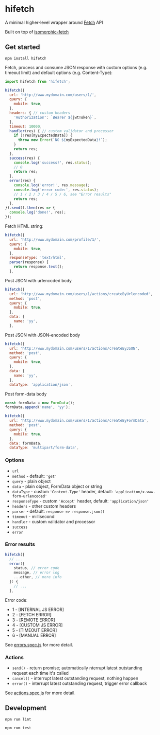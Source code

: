 
# hifetch

A minimal higher-level wrapper around [Fetch](https://github.com/github/fetch) API

Built on top of [isomorphic-fetch](https://www.npmjs.com/package/isomorphic-fetch)

## Get started

```
npm install hifetch
```

Fetch, process and consume JSON response with custom options (e.g. timeout limit) and default options (e.g. Content-Type):

```javascript
import hifetch from 'hifetch';

hifetch({
  url: 'http://www.mydomain.com/users/1/',
  query: {
    mobile: true,
  },
  headers: { // custom headers
    'Authorization': `Bearer ${jwtToken}`,
  },
  timeout: 10000,
  handler(res) { // custom validator and processor
    if (!res[myExpectedData]) {
      throw new Error(`NO ${myExpectedData}!`);
    }
    return res;
  },
  success(res) {
    console.log('success!', res.status);
    // 0
    return res;
  },
  error(res) {
    console.log('error!', res.message);
    console.log('error code:', res.status);
    // 1 / 2 / 3 / 4 / 5 / 6, see "Error results"
    return res;
  },
}).send().then(res => {
  console.log('done!', res);
});
```

Fetch HTML string:

```javascript
hifetch({
  url: 'http://www.mydomain.com/profile/1/',
  query: {
    mobile: true,
  },
  responseType: 'text/html',
  parser(response) {
    return response.text();
  },
```

Post JSON with urlencoded body

```javascript
hifetch({
  url: 'http://www.mydomain.com/users/1/actions/createByUrlencoded',
  method: 'post',
  query: {
    mobile: true,
  },
  data: {
    name: 'yy',
  },
```

Post JSON with JSON-encoded body

```javascript
hifetch({
  url: 'http://www.mydomain.com/users/1/actions/createByJSON',
  method: 'post',
  query: {
    mobile: true,
  },
  data: {
    name: 'yy',
  },
  dataType: 'application/json',
```

Post form-data body

```javascript
const formData = new FormData();
formData.append('name', 'yy');

hifetch({
  url: 'http://www.mydomain.com/users/1/actions/createByFormData',
  method: 'post',
  query: {
    mobile: true,
  },
  data: formData,
  dataType: 'multipart/form-data',
```

### Options

* `url`
* `method` - default: `'get'`
* `query` - plain object
* `data` - plain object, FormData object or string
* `dataType` - custom `'Content-Type'` header, default: `'application/x-www-form-urlencoded'`
* `responseType` - custom `'Accept'` header, default: `'application/json'`
* `headers` - other custom headers
* `parser` - default: `response => response.json()`
* `timeout` - millisecond
* `handler` - custom validator and processor
* `success`
* `error`

### Error results

```javascript
hifetch({
  // ...
  error({
    status, // error code
    message, // error log
    ...other, // more info
  }) {
    // ...
  },
```

Error code:

* 1 - [INTERNAL JS ERROR]
* 2 - [FETCH ERROR]
* 3 - [REMOTE ERROR]
* 4 - [CUSTOM JS ERROR]
* 5 - [TIMEOUT ERROR]
* 6 - [MANUAL ERROR]

See [errors.spec.js](https://github.com/dexteryy/hifetch/blob/master/tests/errors.spec.js) for more detail.

### Actions

* `send()` - return promise; automatically nterrupt latest outstanding request each time it's called
* `cancel()` - interrupt latest outstanding request, nothing happen
* `error()` - interrupt latest outstanding request, trigger error callback

See [actions.spec.js](https://github.com/dexteryy/hifetch/blob/master/tests/actions.spec.js) for more detail.

## Development

```
npm run lint
```

```
npm run test
```
